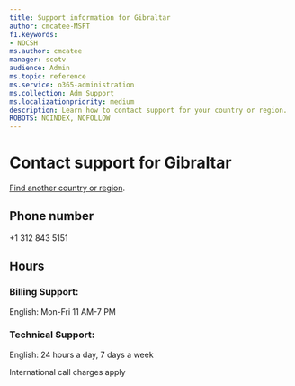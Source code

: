 ```yaml
---                                
title: Support information for Gibraltar
author: cmcatee-MSFT
f1.keywords:
- NOCSH
ms.author: cmcatee
manager: scotv
audience: Admin
ms.topic: reference
ms.service: o365-administration
ms.collection: Adm_Support
ms.localizationpriority: medium
description: Learn how to contact support for your country or region.
ROBOTS: NOINDEX, NOFOLLOW
---
```


# Contact support for Gibraltar

[Find another country or region](../get-help-support.md).

## Phone number
+1 312 843 5151

## Hours
### Billing Support:

English: Mon-Fri 11 AM-7 PM

### Technical Support:

English: 24 hours a day, 7 days a week

International call charges apply
